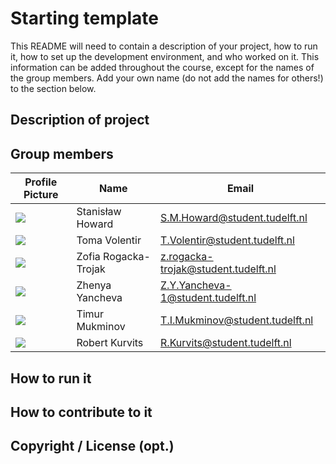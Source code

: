 # Starting template

This README will need to contain a description of your project, how to run it, how to set up the development environment, and who worked on it.
This information can be added throughout the course, except for the names of the group members.
Add your own name (do not add the names for others!) to the section below.

## Description of project

## Group members

| Profile Picture | Name | Email |
|---|---|---|
| ![](https://gitlab.ewi.tudelft.nl/uploads/-/system/user/avatar/4517/avatar.png?width=400) | Stanisław Howard | S.M.Howard@student.tudelft.nl |
| ![](https://gitlab.ewi.tudelft.nl/uploads/-/system/user/avatar/4773/avatar.png?width=400) | Toma Volentir | T.Volentir@student.tudelft.nl |
| ![](https://cdn.discordapp.com/attachments/943585524654936145/943585743555661886/avatar.png) | Zofia Rogacka-Trojak | z.rogacka-trojak@student.tudelft.nl |
| ![](https://gitlab.ewi.tudelft.nl/uploads/-/system/user/avatar/4948/avatar.png?width=400) | Zhenya Yancheva | Z.Y.Yancheva-1@student.tudelft.nl |
| ![](https://gitlab.ewi.tudelft.nl/uploads/-/system/user/avatar/4862/avatar.png?width=400) | Timur Mukminov | T.I.Mukminov@student.tudelft.nl |
| ![](https://gitlab.ewi.tudelft.nl/uploads/-/system/user/avatar/4669/avatar.png?width=400) | Robert Kurvits | R.Kurvits@student.tudelft.nl |


<!-- Instructions (remove once assignment has been completed -->
<!-- - Add (only!) your own name to the table above (use Markdown formatting) -->
<!-- - Mention your *student* email address -->
<!-- - Preferably add a recognizable photo, otherwise add your GitLab photo -->
<!-- - (please make sure the photos have the same size) --> 

## How to run it

## How to contribute to it

## Copyright / License (opt.)

